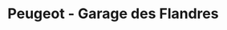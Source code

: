 ---
title: "Peugeot - Garage des Flandres"
url: /orchies/peugeot-garage-des-flandres/
shop: voiture
---